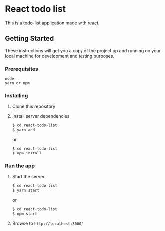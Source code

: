 # React todo list

This is a todo-list application made with react.

## Getting Started

These instructions will get you a copy of the project up and running on your local machine for development and testing purposes.

### Prerequisites

```
node
yarn or npm
```

### Installing

1. Clone this repository

2. Install server dependencies
    ```bash
    $ cd react-todo-list
    $ yarn add
    ```
    or
    ```bash
    $ cd react-todo-list
    $ npm install
    ```

### Run the app

1. Start the server
    ```bash
    $ cd react-todo-list
    $ yarn start
    ```
    or
    ```bash
    $ cd react-todo-list
    $ npm start
    ```
2. Browse to `http://localhost:3000/`
